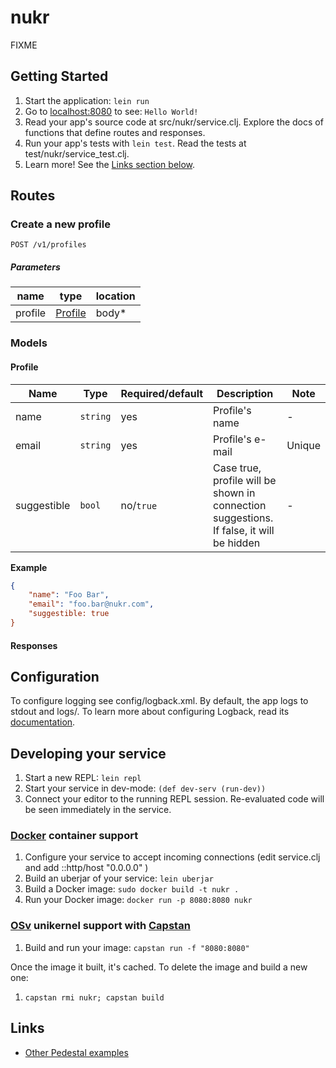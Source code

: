 # nukr

FIXME

## Getting Started

1. Start the application: `lein run`
2. Go to [localhost:8080](http://localhost:8080/) to see: `Hello World!`
3. Read your app's source code at src/nukr/service.clj. Explore the docs of functions
   that define routes and responses.
4. Run your app's tests with `lein test`. Read the tests at test/nukr/service_test.clj.
5. Learn more! See the [Links section below](#links).

## Routes

### Create a new profile
```
POST /v1/profiles
```
##### Parameters
| name    | type                | location |
|---------|---------------------|----------|
| profile | [Profile](#profile) | body*    |

### Models

#### Profile

| Name        | Type     | Required/default | Description                                                                             | Note                      |
|-------------|----------|------------------|-----------------------------------------------------------------------------------------|---------------------------|
| name        | `string` | yes              | Profile's name                                                                          | -                         |
| email       | `string` | yes              | Profile's e-mail                                                                        | Unique |
| suggestible | `bool`   | no/`true`        | Case true, profile will be shown in connection suggestions. If false, it will be hidden | -                         |

**Example**

```json
{
    "name": "Foo Bar",
    "email": "foo.bar@nukr.com",
    "suggestible: true
}
```

#### Responses



## Configuration

To configure logging see config/logback.xml. By default, the app logs to stdout and logs/.
To learn more about configuring Logback, read its [documentation](http://logback.qos.ch/documentation.html).


## Developing your service

1. Start a new REPL: `lein repl`
2. Start your service in dev-mode: `(def dev-serv (run-dev))`
3. Connect your editor to the running REPL session.
   Re-evaluated code will be seen immediately in the service.

### [Docker](https://www.docker.com/) container support

1. Configure your service to accept incoming connections (edit service.clj and add  ::http/host "0.0.0.0" )
2. Build an uberjar of your service: `lein uberjar`
3. Build a Docker image: `sudo docker build -t nukr .`
4. Run your Docker image: `docker run -p 8080:8080 nukr`

### [OSv](http://osv.io/) unikernel support with [Capstan](http://osv.io/capstan/)

1. Build and run your image: `capstan run -f "8080:8080"`

Once the image it built, it's cached.  To delete the image and build a new one:

1. `capstan rmi nukr; capstan build`


## Links
* [Other Pedestal examples](http://pedestal.io/samples)
